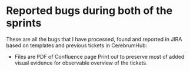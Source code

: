 # Reported bugs during both of the sprints

These are all the bugs that I have processed, found and reported in JIRA based on templates and previous tickets in CerebrumHub:
  
- Files are PDF of Confluence page Print out to preserve most of added visual evidence for observable overview of the tickets.
